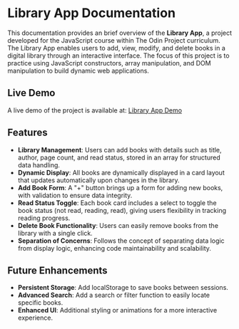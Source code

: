 # Library App Documentation

This documentation provides an brief overview of the **Library App**, a project developed for the JavaScript course within The Odin Project curriculum. The Library App enables users to add, view, modify, and delete books in a digital library through an interactive interface. The focus of this project is to practice using JavaScript constructors, array manipulation, and DOM manipulation to build dynamic web applications.

## Live Demo

A live demo of the project is available at: [Library App Demo](https://rsvinicius.github.io/library/)

## Features

- **Library Management**: Users can add books with details such as title, author, page count, and read status, stored in an array for structured data handling.
- **Dynamic Display**: All books are dynamically displayed in a card layout that updates automatically upon changes in the library.
- **Add Book Form**: A "+" button brings up a form for adding new books, with validation to ensure data integrity.
- **Read Status Toggle**: Each book card includes a select to toggle the book status (not read, reading, read), giving users flexibility in tracking reading progress.
- **Delete Book Functionality**: Users can easily remove books from the library with a single click.
- **Separation of Concerns**: Follows the concept of separating data logic from display logic, enhancing code maintainability and scalability.

## Future Enhancements

- **Persistent Storage**: Add localStorage to save books between sessions.
- **Advanced Search**: Add a search or filter function to easily locate specific books.
- **Enhanced UI**: Additional styling or animations for a more interactive experience.